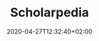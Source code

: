 ---
title: "Scholarpedia"
images: # Create a folder in /static/images/tools that has the same name as this current markdown file and place the images there. We only need the file name here. If this is not clear, please refer to existing tools as references.
  - path: scholarpedia-landing.png
categories:
  - Project Research
  - Publishing and Sharing
tags:
  - Writing
  - Community
  - References and Journals
links:
  - name: scholarpedia
    link: http://www.scholarpedia.org
summary: the peer-reviewed open-access encyclopedia, where knowledge is curated by communities of experts.
features:
  - Peer-reviewed
platforms:
  - Web
fields:
plans:
  - name: Free
    description:
makers:
date: 2020-04-27T12:32:40+02:00
draft: false
---
